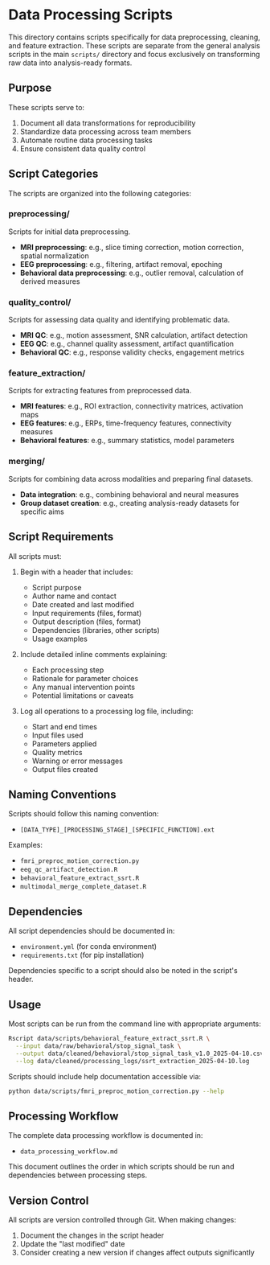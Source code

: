 # Data Processing Scripts

This directory contains scripts specifically for data preprocessing, cleaning, and feature extraction. These scripts are separate from the general analysis scripts in the main `scripts/` directory and focus exclusively on transforming raw data into analysis-ready formats.

## Purpose

These scripts serve to:

1. Document all data transformations for reproducibility
2. Standardize data processing across team members
3. Automate routine data processing tasks
4. Ensure consistent data quality control

## Script Categories

The scripts are organized into the following categories:

### preprocessing/

Scripts for initial data preprocessing.

- **MRI preprocessing**: e.g., slice timing correction, motion correction, spatial normalization
- **EEG preprocessing**: e.g., filtering, artifact removal, epoching
- **Behavioral data preprocessing**: e.g., outlier removal, calculation of derived measures

### quality_control/

Scripts for assessing data quality and identifying problematic data.

- **MRI QC**: e.g., motion assessment, SNR calculation, artifact detection
- **EEG QC**: e.g., channel quality assessment, artifact quantification
- **Behavioral QC**: e.g., response validity checks, engagement metrics

### feature_extraction/

Scripts for extracting features from preprocessed data.

- **MRI features**: e.g., ROI extraction, connectivity matrices, activation maps
- **EEG features**: e.g., ERPs, time-frequency features, connectivity measures
- **Behavioral features**: e.g., summary statistics, model parameters

### merging/

Scripts for combining data across modalities and preparing final datasets.

- **Data integration**: e.g., combining behavioral and neural measures
- **Group dataset creation**: e.g., creating analysis-ready datasets for specific aims

## Script Requirements

All scripts must:

1. Begin with a header that includes:
   - Script purpose
   - Author name and contact
   - Date created and last modified
   - Input requirements (files, format)
   - Output description (files, format)
   - Dependencies (libraries, other scripts)
   - Usage examples

2. Include detailed inline comments explaining:
   - Each processing step
   - Rationale for parameter choices
   - Any manual intervention points
   - Potential limitations or caveats

3. Log all operations to a processing log file, including:
   - Start and end times
   - Input files used
   - Parameters applied
   - Quality metrics
   - Warning or error messages
   - Output files created

## Naming Conventions

Scripts should follow this naming convention:

- `[DATA_TYPE]_[PROCESSING_STAGE]_[SPECIFIC_FUNCTION].ext`

Examples:
- `fmri_preproc_motion_correction.py`
- `eeg_qc_artifact_detection.R`
- `behavioral_feature_extract_ssrt.R`
- `multimodal_merge_complete_dataset.R`

## Dependencies

All script dependencies should be documented in:

- `environment.yml` (for conda environment)
- `requirements.txt` (for pip installation)

Dependencies specific to a script should also be noted in the script's header.

## Usage

Most scripts can be run from the command line with appropriate arguments:

```bash
Rscript data/scripts/behavioral_feature_extract_ssrt.R \
  --input data/raw/behavioral/stop_signal_task \
  --output data/cleaned/behavioral/stop_signal_task_v1.0_2025-04-10.csv \
  --log data/cleaned/processing_logs/ssrt_extraction_2025-04-10.log
```

Scripts should include help documentation accessible via:

```bash
python data/scripts/fmri_preproc_motion_correction.py --help
```

## Processing Workflow

The complete data processing workflow is documented in:

- `data_processing_workflow.md`

This document outlines the order in which scripts should be run and dependencies between processing steps.

## Version Control

All scripts are version controlled through Git. When making changes:

1. Document the changes in the script header
2. Update the "last modified" date
3. Consider creating a new version if changes affect outputs significantly
